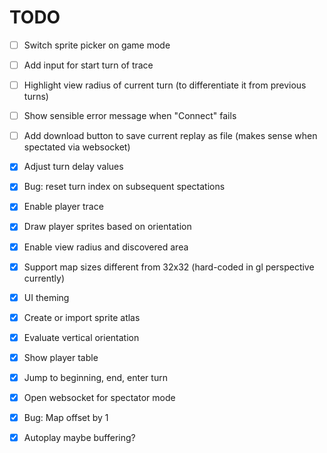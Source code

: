 TODO
====

- [ ] Switch sprite picker on game mode
- [ ] Add input for start turn of trace
- [ ] Highlight view radius of current turn (to differentiate it from previous turns)
- [ ] Show sensible error message when "Connect" fails
- [ ] Add download button to save current replay as file (makes sense when spectated via websocket)

- [X] Adjust turn delay values
- [X] Bug: reset turn index on subsequent spectations
- [X] Enable player trace
- [X] Draw player sprites based on orientation
- [X] Enable view radius and discovered area
- [X] Support map sizes different from 32x32 (hard-coded in gl perspective currently)
- [X] UI theming
- [X] Create or import sprite atlas
- [X] Evaluate vertical orientation
- [X] Show player table
- [X] Jump to beginning, end, enter turn
- [X] Open websocket for spectator mode
- [X] Bug: Map offset by 1
- [X] Autoplay maybe buffering?
